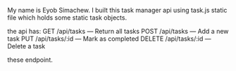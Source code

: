 My name is Eyob Simachew. I built this task manager api using task.js static file which holds some static task objects.

the api has:
GET /api/tasks — Return all tasks
POST /api/tasks — Add a new task
PUT /api/tasks/:id — Mark as completed
DELETE /api/tasks/:id — Delete a task

these endpoint.
